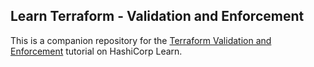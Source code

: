 ## Learn Terraform - Validation and Enforcement

This is a companion repository for the [Terraform Validation and Enforcement](https://learn.hashicorp.com/tutorials/terraform/validation-enforcement) tutorial on HashiCorp Learn. 

